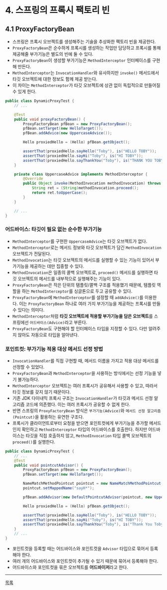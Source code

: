 # 4. 스프링의 프록시 팩토리 빈

## 4.1 ProxyFactoryBean

- 스프링은 프록시 오브젝트를 생성해주는 기술을 추상화한 팩토리 빈을 제공한다.
- `ProxyFactoryBean`은 순수하게 프록시를 생성하는 작업만 담당하고 프록시를 통해 제공해줄 부가기능은 별도의 빈에 둘 수 있다.
- `ProxyFactoryBean`이 생성할 부가기능은 `MethodInterceptor` 인터페이스를 구현해 만든다.
- `MethodInterceptor`는 `InvocationHandler`와 유사하지만 `invoke()` 메서드에서 타깃 오브젝트에 대한 정보도 함께 제공 받는다.
- 이 차이는 `MethodInterceptor`가 타깃 오브젝트에 상관 없이 독립적으로 만들어질 수 있게 한다.

```java
public class DynamicProxyTest {
    // ...

    @Test
    public void proxyFactoryBean() {
        ProxyFactoryBean pfBean = new ProxyFactoryBean();
        pfBean.setTarget(new HelloTarget());
        pfBean.addAdvice(new UppercaseAdvice());

        Hello proxiedHello = (Hello) pfBean.getObject();

        assertThat(proxiedHello.sayHello("Toby"), is("HELLO TOBY"));
        assertThat(proxiedHello.sayHi("Toby"), is("HI TOBY"));
        assertThat(proxiedHello.sayThankYou("Toby"), is("THANK YOU TOBY"));
    }

    private class UppercaseAdvice implements MethodInterceptor {
        @Override
        public Object invoke(MethodInvocation methodInvocation) throws Throwable {
            String ret = (String)methodInvocation.proceed();
            return ret.toUpperCase();
        }
    }

    // ...
}
```

### 어드바이스: 타깃이 필요 없는 순수한 부가기능

- `MethodInterceptor`를 구현한 `UppercaseAdvice`는 타깃 오브젝트가 없다.
- `MethodInterceptor`로는 메서드 정보와 타깃 오브젝트가 담긴 `MethodInvocation` 오브젝트가 전달된다.
- `MethodInvocation`는 타깃 오브젝트의 메서드를 실행할 수 있는 기능이 있어서 부가기능을 제공하는 데만 집중할 수 있다.
- `MethodInvocation`은 일종의 콜백 오브젝트로, `proceed()` 메서드를 실행하면 타깃 오브젝트의 메서드를 내부적으로 실행해주는 기능이 있다.
- `ProxyFactoryBean`은 작은 단위의 탬플릿/콜백 구조를 적용했기 때문에, 템플릿 역할을 하는 `MethodInterceptor`를 싱글톤으로 두고 공유할 수 있다.
- `ProxyFactoryBean`에 `MethodInterceptor`를 설정할 때 `addAdvice()`를 이용한다. 이는 `ProxyFactoryBean` 하나로 여러 가지 부가기능을 제공하는 프록시를 만들 수 있다는 의미다.
- `MethodInterceptor`처럼 **타깃 오브젝트에 적용할 부가기능을 담은 오브젝트**를 스프링에선 `어드바이스(Advice)`라고 부른다.
- `ProxyFactoryBean`도 구현해야 할 인터페이스 타입을 지정할 수 있다. 다만 알려주지 않아도 자동으로 타입을 알아낸다.

### 포인트컷: 부가기능 적용 대상 메서드 선정 방법

- `InvocationHandler`를 직접 구현할 때, 메서드 이름을 가지고 적용 대상 메서드를 선정할 수 있었다.
- `ProxyFactoryBean`과 `MethodInterceptor`을 사용하는 방식에서는 선정 기능을 넣기 불가능하다.
- `MethodInterceptor` 오브젝트는 여러 프록시가 공유해서 사용할 수 있고, 따라서 타깃 정보를 갖지 않기 때문이다.
- 기존 JDK 다이내믹 프록시 구조는 `InvocationHandler`가 타깃과 메서드 선정 알고리즘 코드에 의존했다. 이는 여러 프록시가 공유할 수 없게 한다.
- 반면 스프링의 `ProxyFactoryBean` 방식은 `부가기능(Advice)`와 `메서드 선정 알고리즘(Pointcut)`을 활용하는 유연한 구조다.
- 프록시가 클라이언트로부터 요청을 받으면 포인트컷에게 부가기능을 추가할 메서드인지 확인하고 `MethodInterceptor` 타입의 어드바이스를 호출한다. 하지만 어드바이스는 타깃을 직접 호출하지 않고, `MethodInvocation` 타입 콜백 오브젝트의 `proceed()`를 실행한다.

```java
public class DynamicProxyTest {
    // ...
    @Test
    public void pointcutAdvisor() {
        ProxyFactoryBean pfBean = new ProxyFactoryBean();
        pfBean.setTarget(new HelloTarget());

        NameMatchMethodPointcut pointcut = new NameMatchMethodPointcut();
        pointcut.setMappedName("sayH*");

        pfBean.addAdvisor(new DefaultPointcutAdvisor(pointcut, new UppercaseAdvice()));

        Hello proxiedHello = (Hello) pfBean.getObject();

        assertThat(proxiedHello.sayHello("Toby"), is("HELLO TOBY"));
        assertThat(proxiedHello.sayHi("Toby"), is("HI TOBY"));
        assertThat(proxiedHello.sayThankYou("Toby"), is("Thank You Toby"));
    }
    // ...
}
```

- 포인트컷을 등록할 때는 어드바이스와 포인트컷을 `Advisor` 타입으로 묶어서 등록해야 한다.
- 여러 개의 어드바이스와 포인트컷이 추가될 수 있기 때문에 묶어서 등록해야 한다.
- 어드바이스와 포인트컷을 묶은 오브젝트를 **어드바이저**라고 한다.

---
[목록](./index.md)
